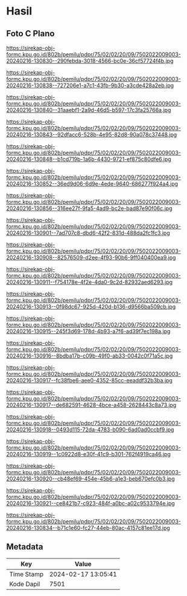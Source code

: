 # Hasil

## Foto C Plano

https://sirekap-obj-formc.kpu.go.id/802b/pemilu/pdpr/75/02/02/20/09/7502022009003-20240216-130830--290febda-3018-4566-bc0e-36cf57724f4b.jpg

https://sirekap-obj-formc.kpu.go.id/802b/pemilu/pdpr/75/02/02/20/09/7502022009003-20240216-130838--727206e1-a7c1-43fb-9b30-a3cde428a2eb.jpg

https://sirekap-obj-formc.kpu.go.id/802b/pemilu/pdpr/75/02/02/20/09/7502022009003-20240216-130840--31aaebf1-2a9d-46d5-b597-17c3fa25766a.jpg

https://sirekap-obj-formc.kpu.go.id/802b/pemilu/pdpr/75/02/02/20/09/7502022009003-20240216-130843--92dfacc6-528b-4e95-82d8-90a078c37448.jpg

https://sirekap-obj-formc.kpu.go.id/802b/pemilu/pdpr/75/02/02/20/09/7502022009003-20240216-130848--b1cd719b-1a6b-4430-9721-ef875c80dfe6.jpg

https://sirekap-obj-formc.kpu.go.id/802b/pemilu/pdpr/75/02/02/20/09/7502022009003-20240216-130852--36ed9d06-6d9e-4ede-9640-686277f924a4.jpg

https://sirekap-obj-formc.kpu.go.id/802b/pemilu/pdpr/75/02/02/20/09/7502022009003-20240216-130856--316ee27f-9fa5-4ad9-bc2e-bad87e90f06c.jpg

https://sirekap-obj-formc.kpu.go.id/802b/pemilu/pdpr/75/02/02/20/09/7502022009003-20240216-130901--7ad707c8-dbd6-42f2-831d-488da2fc1fc3.jpg

https://sirekap-obj-formc.kpu.go.id/802b/pemilu/pdpr/75/02/02/20/09/7502022009003-20240216-130908--82576509-d2ee-4f93-90b6-9ff040400ea9.jpg

https://sirekap-obj-formc.kpu.go.id/802b/pemilu/pdpr/75/02/02/20/09/7502022009003-20240216-130911--f754178e-4f2e-4da0-9c2d-82932aed6293.jpg

https://sirekap-obj-formc.kpu.go.id/802b/pemilu/pdpr/75/02/02/20/09/7502022009003-20240216-130913--0f98dc67-925d-420d-b136-d9566ba509cb.jpg

https://sirekap-obj-formc.kpu.go.id/802b/pemilu/pdpr/75/02/02/20/09/7502022009003-20240216-130915--245f3d69-178d-4b93-a7f6-ad39f7ec198a.jpg

https://sirekap-obj-formc.kpu.go.id/802b/pemilu/pdpr/75/02/02/20/09/7502022009003-20240216-130916--8bdba17b-c09b-49f0-ab33-0042c0f71a5c.jpg

https://sirekap-obj-formc.kpu.go.id/802b/pemilu/pdpr/75/02/02/20/09/7502022009003-20240216-130917--fc38fbe6-aee0-4352-85cc-eeaddf32b3ba.jpg

https://sirekap-obj-formc.kpu.go.id/802b/pemilu/pdpr/75/02/02/20/09/7502022009003-20240216-130917--de682591-4628-4bce-a458-2628443c8a73.jpg

https://sirekap-obj-formc.kpu.go.id/802b/pemilu/pdpr/75/02/02/20/09/7502022009003-20240216-130918--0493d115-72da-4783-b090-6ad0ad0ccbf9.jpg

https://sirekap-obj-formc.kpu.go.id/802b/pemilu/pdpr/75/02/02/20/09/7502022009003-20240216-130919--1c0922d8-e30f-41c9-b301-762f4919ca46.jpg

https://sirekap-obj-formc.kpu.go.id/802b/pemilu/pdpr/75/02/02/20/09/7502022009003-20240216-130920--cb48ef69-454e-45b6-a1e3-beb670efc0b3.jpg

https://sirekap-obj-formc.kpu.go.id/802b/pemilu/pdpr/75/02/02/20/09/7502022009003-20240216-130921--ce8421b7-c923-484f-a0bc-a02c9533794e.jpg

https://sirekap-obj-formc.kpu.go.id/802b/pemilu/pdpr/75/02/02/20/09/7502022009003-20240216-130834--b71c1e60-fc27-44eb-80ac-4157c81ee17d.jpg


## Metadata

| Key        | Value               |
| ---------- | ------------------- |
| Time Stamp | 2024-02-17 13:05:41 |
| Kode Dapil | 7501                |



